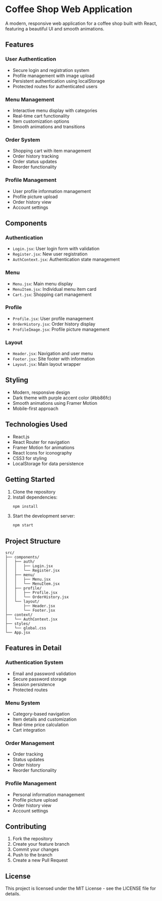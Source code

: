 # Coffee Shop Web Application

A modern, responsive web application for a coffee shop built with React, featuring a beautiful UI and smooth animations.

## Features

### User Authentication
- Secure login and registration system
- Profile management with image upload
- Persistent authentication using localStorage
- Protected routes for authenticated users

### Menu Management
- Interactive menu display with categories
- Real-time cart functionality
- Item customization options
- Smooth animations and transitions

### Order System
- Shopping cart with item management
- Order history tracking
- Order status updates
- Reorder functionality

### Profile Management
- User profile information management
- Profile picture upload
- Order history view
- Account settings

## Components

### Authentication
- `Login.jsx`: User login form with validation
- `Register.jsx`: New user registration
- `AuthContext.jsx`: Authentication state management

### Menu
- `Menu.jsx`: Main menu display
- `MenuItem.jsx`: Individual menu item card
- `Cart.jsx`: Shopping cart management

### Profile
- `Profile.jsx`: User profile management
- `OrderHistory.jsx`: Order history display
- `ProfileImage.jsx`: Profile picture management

### Layout
- `Header.jsx`: Navigation and user menu
- `Footer.jsx`: Site footer with information
- `Layout.jsx`: Main layout wrapper

## Styling
- Modern, responsive design
- Dark theme with purple accent color (#bb86fc)
- Smooth animations using Framer Motion
- Mobile-first approach

## Technologies Used
- React.js
- React Router for navigation
- Framer Motion for animations
- React Icons for iconography
- CSS3 for styling
- LocalStorage for data persistence

## Getting Started

1. Clone the repository
2. Install dependencies:
   ```bash
   npm install
   ```
3. Start the development server:
   ```bash
   npm start
   ```

## Project Structure
```
src/
├── components/
│   ├── auth/
│   │   ├── Login.jsx
│   │   └── Register.jsx
│   ├── menu/
│   │   ├── Menu.jsx
│   │   └── MenuItem.jsx
│   ├── profile/
│   │   ├── Profile.jsx
│   │   └── OrderHistory.jsx
│   └── layout/
│       ├── Header.jsx
│       └── Footer.jsx
├── context/
│   └── AuthContext.jsx
├── styles/
│   └── global.css
└── App.jsx
```

## Features in Detail

### Authentication System
- Email and password validation
- Secure password storage
- Session persistence
- Protected routes

### Menu System
- Category-based navigation
- Item details and customization
- Real-time price calculation
- Cart integration

### Order Management
- Order tracking
- Status updates
- Order history
- Reorder functionality

### Profile Management
- Personal information management
- Profile picture upload
- Order history view
- Account settings

## Contributing
1. Fork the repository
2. Create your feature branch
3. Commit your changes
4. Push to the branch
5. Create a new Pull Request

## License
This project is licensed under the MIT License - see the LICENSE file for details.
